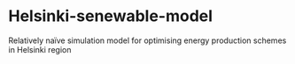 # Helsinki-senewable-model
Relatively naïve simulation model for optimising energy production schemes in Helsinki region
